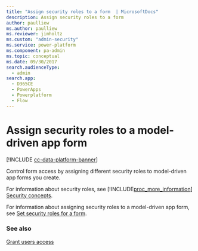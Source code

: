 ```yaml
---
title: "Assign security roles to a form  | MicrosoftDocs"
description: Assign security roles to a form
author: paulliew
ms.author: paulliew
ms.reviewer: jimholtz
ms.custom: "admin-security"
ms.service: power-platform
ms.component: pa-admin
ms.topic: conceptual
ms.date: 09/30/2017
search.audienceType: 
  - admin
search.app:
  - D365CE
  - PowerApps
  - Powerplatform
  - Flow
---
```

# Assign security roles to a model-driven app form

[!INCLUDE [cc-data-platform-banner](../includes/cc-data-platform-banner.md)]

Control form access by assigning different security roles to model-driven app forms you create.  

For information about security roles, see [!INCLUDE[proc_more_information](../includes/proc-more-information.md)] [Security concepts](wp-security-cds.md).

For information about assigning security roles to a model-driven app form, see [Set security roles for a form](/powerapps/maker/model-driven-apps/control-access-forms#set-security-roles-for-a-form).

### See also

[Grant users access](grant-users-access.md)